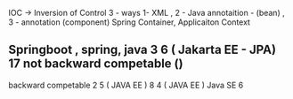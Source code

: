 IOC -> Inversion of Control
3 - ways
1- XML , 2 - Java annotaition - (bean) , 3 - annotation (component)
Spring Container, Applicaiton Context

Springboot , spring, java
    3           6 ( Jakarta EE - JPA)       17
not backward competable ()
----------------------------
backward competable
    2           5 ( JAVA EE )      8
                4 ( JAVA EE ) Java SE      6